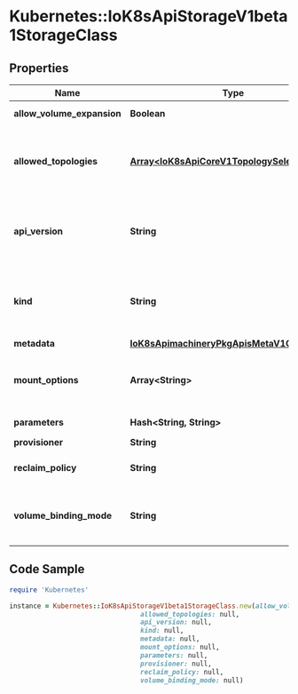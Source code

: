 # Kubernetes::IoK8sApiStorageV1beta1StorageClass

## Properties

Name | Type | Description | Notes
------------ | ------------- | ------------- | -------------
**allow_volume_expansion** | **Boolean** | AllowVolumeExpansion shows whether the storage class allow volume expand | [optional] 
**allowed_topologies** | [**Array&lt;IoK8sApiCoreV1TopologySelectorTerm&gt;**](IoK8sApiCoreV1TopologySelectorTerm.md) | Restrict the node topologies where volumes can be dynamically provisioned. Each volume plugin defines its own supported topology specifications. An empty TopologySelectorTerm list means there is no topology restriction. This field is only honored by servers that enable the VolumeScheduling feature. | [optional] 
**api_version** | **String** | APIVersion defines the versioned schema of this representation of an object. Servers should convert recognized schemas to the latest internal value, and may reject unrecognized values. More info: https://git.k8s.io/community/contributors/devel/sig-architecture/api-conventions.md#resources | [optional] 
**kind** | **String** | Kind is a string value representing the REST resource this object represents. Servers may infer this from the endpoint the client submits requests to. Cannot be updated. In CamelCase. More info: https://git.k8s.io/community/contributors/devel/sig-architecture/api-conventions.md#types-kinds | [optional] 
**metadata** | [**IoK8sApimachineryPkgApisMetaV1ObjectMeta**](IoK8sApimachineryPkgApisMetaV1ObjectMeta.md) |  | [optional] 
**mount_options** | **Array&lt;String&gt;** | Dynamically provisioned PersistentVolumes of this storage class are created with these mountOptions, e.g. [\&quot;ro\&quot;, \&quot;soft\&quot;]. Not validated - mount of the PVs will simply fail if one is invalid. | [optional] 
**parameters** | **Hash&lt;String, String&gt;** | Parameters holds the parameters for the provisioner that should create volumes of this storage class. | [optional] 
**provisioner** | **String** | Provisioner indicates the type of the provisioner. | 
**reclaim_policy** | **String** | Dynamically provisioned PersistentVolumes of this storage class are created with this reclaimPolicy. Defaults to Delete. | [optional] 
**volume_binding_mode** | **String** | VolumeBindingMode indicates how PersistentVolumeClaims should be provisioned and bound.  When unset, VolumeBindingImmediate is used. This field is only honored by servers that enable the VolumeScheduling feature. | [optional] 

## Code Sample

```ruby
require 'Kubernetes'

instance = Kubernetes::IoK8sApiStorageV1beta1StorageClass.new(allow_volume_expansion: null,
                                 allowed_topologies: null,
                                 api_version: null,
                                 kind: null,
                                 metadata: null,
                                 mount_options: null,
                                 parameters: null,
                                 provisioner: null,
                                 reclaim_policy: null,
                                 volume_binding_mode: null)
```


